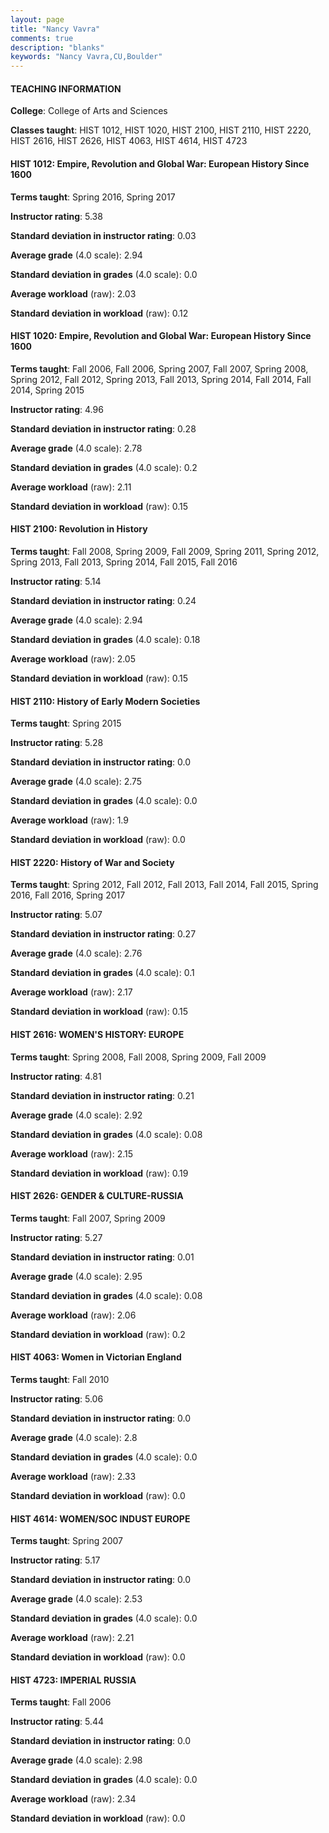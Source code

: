 ```yaml
---
layout: page
title: "Nancy Vavra" 
comments: true
description: "blanks"
keywords: "Nancy Vavra,CU,Boulder"
---
```

<head>
<script src="https://ajax.googleapis.com/ajax/libs/jquery/2.1.3/jquery.min.js"></script>
<script src="https://dl.dropboxusercontent.com/s/pc42nxpaw1ea4o9/highcharts.js?dl=0"></script>
<!-- <script src="../assets/js/highcharts.js"></script> -->
<style type="text/css">@font-face {
	font-family: "Bebas Neue";
	src: url(https://www.filehosting.org/file/details/544349/BebasNeue Regular.otf) format("opentype");
	}
	h1.Bebas { 
		font-family: "Bebas Neue", Verdana, Tahoma;
	}
</style>
</head>
	   
#### TEACHING INFORMATION

**College**: College of Arts and Sciences

**Classes taught**: HIST 1012, HIST 1020, HIST 2100, HIST 2110, HIST 2220, HIST 2616, HIST 2626, HIST 4063, HIST 4614, HIST 4723

#### HIST 1012: Empire, Revolution and Global War: European History Since 1600

**Terms taught**: Spring 2016, Spring 2017

**Instructor rating**: 5.38

**Standard deviation in instructor rating**: 0.03

**Average grade** (4.0 scale): 2.94

**Standard deviation in grades** (4.0 scale): 0.0

**Average workload** (raw): 2.03

**Standard deviation in workload** (raw): 0.12

#### HIST 1020: Empire, Revolution and Global War: European History Since 1600

**Terms taught**: Fall 2006, Fall 2006, Spring 2007, Fall 2007, Spring 2008, Spring 2012, Fall 2012, Spring 2013, Fall 2013, Spring 2014, Fall 2014, Fall 2014, Spring 2015

**Instructor rating**: 4.96

**Standard deviation in instructor rating**: 0.28

**Average grade** (4.0 scale): 2.78

**Standard deviation in grades** (4.0 scale): 0.2

**Average workload** (raw): 2.11

**Standard deviation in workload** (raw): 0.15

#### HIST 2100: Revolution in History

**Terms taught**: Fall 2008, Spring 2009, Fall 2009, Spring 2011, Spring 2012, Spring 2013, Fall 2013, Spring 2014, Fall 2015, Fall 2016

**Instructor rating**: 5.14

**Standard deviation in instructor rating**: 0.24

**Average grade** (4.0 scale): 2.94

**Standard deviation in grades** (4.0 scale): 0.18

**Average workload** (raw): 2.05

**Standard deviation in workload** (raw): 0.15

#### HIST 2110: History of Early Modern Societies

**Terms taught**: Spring 2015

**Instructor rating**: 5.28

**Standard deviation in instructor rating**: 0.0

**Average grade** (4.0 scale): 2.75

**Standard deviation in grades** (4.0 scale): 0.0

**Average workload** (raw): 1.9

**Standard deviation in workload** (raw): 0.0

#### HIST 2220: History of War and Society

**Terms taught**: Spring 2012, Fall 2012, Fall 2013, Fall 2014, Fall 2015, Spring 2016, Fall 2016, Spring 2017

**Instructor rating**: 5.07

**Standard deviation in instructor rating**: 0.27

**Average grade** (4.0 scale): 2.76

**Standard deviation in grades** (4.0 scale): 0.1

**Average workload** (raw): 2.17

**Standard deviation in workload** (raw): 0.15

#### HIST 2616: WOMEN'S HISTORY: EUROPE

**Terms taught**: Spring 2008, Fall 2008, Spring 2009, Fall 2009

**Instructor rating**: 4.81

**Standard deviation in instructor rating**: 0.21

**Average grade** (4.0 scale): 2.92

**Standard deviation in grades** (4.0 scale): 0.08

**Average workload** (raw): 2.15

**Standard deviation in workload** (raw): 0.19

#### HIST 2626: GENDER & CULTURE-RUSSIA

**Terms taught**: Fall 2007, Spring 2009

**Instructor rating**: 5.27

**Standard deviation in instructor rating**: 0.01

**Average grade** (4.0 scale): 2.95

**Standard deviation in grades** (4.0 scale): 0.08

**Average workload** (raw): 2.06

**Standard deviation in workload** (raw): 0.2

#### HIST 4063: Women in Victorian England

**Terms taught**: Fall 2010

**Instructor rating**: 5.06

**Standard deviation in instructor rating**: 0.0

**Average grade** (4.0 scale): 2.8

**Standard deviation in grades** (4.0 scale): 0.0

**Average workload** (raw): 2.33

**Standard deviation in workload** (raw): 0.0

#### HIST 4614: WOMEN/SOC INDUST EUROPE

**Terms taught**: Spring 2007

**Instructor rating**: 5.17

**Standard deviation in instructor rating**: 0.0

**Average grade** (4.0 scale): 2.53

**Standard deviation in grades** (4.0 scale): 0.0

**Average workload** (raw): 2.21

**Standard deviation in workload** (raw): 0.0

#### HIST 4723: IMPERIAL RUSSIA

**Terms taught**: Fall 2006

**Instructor rating**: 5.44

**Standard deviation in instructor rating**: 0.0

**Average grade** (4.0 scale): 2.98

**Standard deviation in grades** (4.0 scale): 0.0

**Average workload** (raw): 2.34

**Standard deviation in workload** (raw): 0.0

